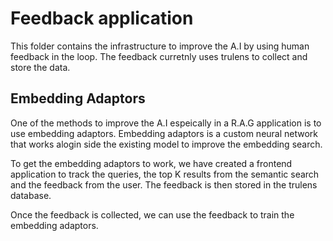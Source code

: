 # Feedback application

This folder contains the infrastructure to improve the A.I by using human feedback in the loop. The feedback curretnly uses trulens to collect and store the data. 

## Embedding Adaptors
One of the methods to improve the A.I espeically in a R.A.G application is to use embedding adaptors. Embedding adaptors is a custom neural network that works alogin side the existing model to improve the embedding search. 

To get the embedding adaptors to work, we have created a frontend application to track the queries, the top K results from the semantic search and the feedback from the user. The feedback is then stored in the trulens database.

Once the feedback is collected, we can use the feedback to train the embedding adaptors.
